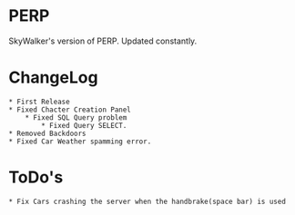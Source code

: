 # PERP
SkyWalker's version of PERP. Updated constantly.

# ChangeLog
    * First Release
    * Fixed Chacter Creation Panel
        * Fixed SQL Query problem
            * Fixed Query SELECT.
    * Removed Backdoors
    * Fixed Car Weather spamming error.
    
# ToDo's
    * Fix Cars crashing the server when the handbrake(space bar) is used
